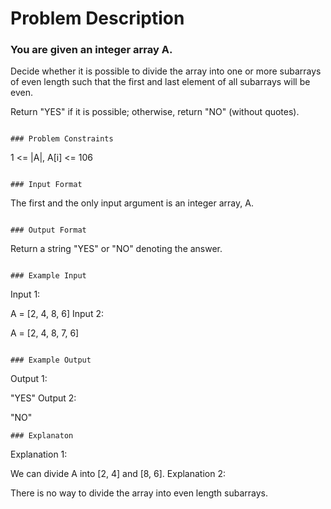 # Problem Description

### You are given an integer array A.

Decide whether it is possible to divide the array into one or more subarrays of even length such that the first and last element of all subarrays will be even.

Return "YES" if it is possible; otherwise, return "NO" (without quotes).

```

### Problem Constraints

```

1 <= |A|, A[i] <= 106

```

### Input Format

```

The first and the only input argument is an integer array, A.

```

### Output Format

```

Return a string "YES" or "NO" denoting the answer.

```

### Example Input

```

Input 1:

A = [2, 4, 8, 6]
Input 2:

A = [2, 4, 8, 7, 6]

```

### Example Output

```

Output 1:

"YES"
Output 2:

"NO"

```
### Explanaton

```

Explanation 1:

We can divide A into [2, 4] and [8, 6].
Explanation 2:

There is no way to divide the array into even length subarrays.

```

```
